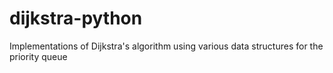 # dijkstra-python
Implementations of Dijkstra's algorithm using various data structures for the priority queue
